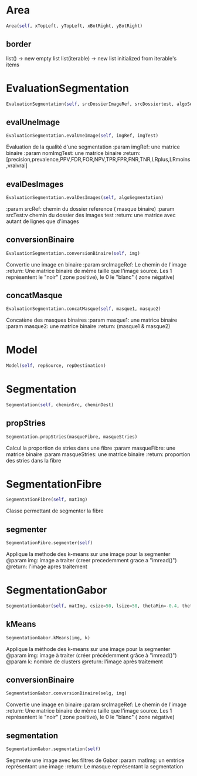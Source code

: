 <h1 id="Area.Area">Area</h1>

```python
Area(self, xTopLeft, yTopLeft, xBotRight, yBotRight)
```

<h2 id="Area.Area.border">border</h2>

list() -> new empty list
list(iterable) -> new list initialized from iterable's items
<h1 id="EvaluationSegmentation.EvaluationSegmentation">EvaluationSegmentation</h1>

```python
EvaluationSegmentation(self, srcDossierImageRef, srcDossiertest, algoSegmentation)
```

<h2 id="EvaluationSegmentation.EvaluationSegmentation.evalUneImage">evalUneImage</h2>

```python
EvaluationSegmentation.evalUneImage(self, imgRef, imgTest)
```

Evaluation de la qualité d'une segmentation
:param imgRef: une matrice binaire
:param nomImgTest: une matrice binaire
:return: [precision,prevalence,PPV,FDR,FOR,NPV,TPR,FPR,FNR,TNR,LRplus,LRmoins,vraivrai]

<h2 id="EvaluationSegmentation.EvaluationSegmentation.evalDesImages">evalDesImages</h2>

```python
EvaluationSegmentation.evalDesImages(self, algoSegmentation)
```

:param srcRef: chemin du dossier reference ( masque binaire)
:param srcTest:v chemin du dossier des images test
:return: une matrice avec autant de lignes que d'images

<h2 id="EvaluationSegmentation.EvaluationSegmentation.conversionBinaire">conversionBinaire</h2>

```python
EvaluationSegmentation.conversionBinaire(self, img)
```

Convertie une image en binaire
:param srcImageRef: Le chemin de l'image
:return: Une matrice binaire de même taille que l'image source. Les 1 représentent le "noir" ( zone positive), le 0 le "blanc" ( zone négative)

<h2 id="EvaluationSegmentation.EvaluationSegmentation.concatMasque">concatMasque</h2>

```python
EvaluationSegmentation.concatMasque(self, masque1, masque2)
```

Concatène des masques binaires
:param masque1: une matrice binaire
:param masque2: une matrice binaire
:return: (masque1 & masque2)

<h1 id="Model.Model">Model</h1>

```python
Model(self, repSource, repDestination)
```

<h1 id="Segmentation.Segmentation">Segmentation</h1>

```python
Segmentation(self, cheminSrc, cheminDest)
```

<h2 id="Segmentation.Segmentation.propStries">propStries</h2>

```python
Segmentation.propStries(masqueFibre, masqueStries)
```

Calcul la proportion de stries dans une fibre
:param masqueFibre: une matrice binaire
:param masqueStries: une matrice binaire
:return: proportion des stries dans la fibre

<h1 id="SegmentationFibre.SegmentationFibre">SegmentationFibre</h1>

```python
SegmentationFibre(self, matImg)
```

Classe permettant de segmenter la fibre

<h2 id="SegmentationFibre.SegmentationFibre.segmenter">segmenter</h2>

```python
SegmentationFibre.segmenter(self)
```

Applique la methode des k-means sur une image pour la segmenter
@param img: image a traiter (creer precedemment grace a "imread()")
@return: l'image apres traitement

<h1 id="SegmentationGabor.SegmentationGabor">SegmentationGabor</h1>

```python
SegmentationGabor(self, matImg, csize=50, lsize=50, thetaMin=-0.4, thetaMax=0.45, pasTheta=0.2, sigma=2, gamma=5, lambdaMin=6, lambdaMax=15, pasLambda=2, psi=0, dossierSaveImgSeg=None, dossierSaveKernel=None)
```

<h2 id="SegmentationGabor.SegmentationGabor.kMeans">kMeans</h2>

```python
SegmentationGabor.kMeans(img, k)
```

Applique la méthode des k-means sur une image pour la segmenter
@param img: image à traiter (créer précédemment grâce à "imread()")
@param k: nombre de clusters
@return: l'image après traitement

<h2 id="SegmentationGabor.SegmentationGabor.conversionBinaire">conversionBinaire</h2>

```python
SegmentationGabor.conversionBinaire(selg, img)
```

Convertie une image en binaire
:param srcImageRef: Le chemin de l'image
:return: Une matrice binaire de même taille que l'image source. Les 1 représentent le "noir" ( zone positive), le 0 le "blanc" ( zone négative)

<h2 id="SegmentationGabor.SegmentationGabor.segmentation">segmentation</h2>

```python
SegmentationGabor.segmentation(self)
```

Segmente une image avec les filtres de Gabor
:param matImg: un emtrice représentant une image
:return: Le masque représentant la segmentation

